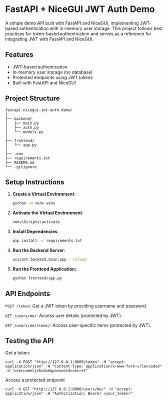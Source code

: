 # FastAPI + NiceGUI JWT Auth Demo

A simple demo API built with FastAPI and NiceGUI, implementing JWT-based authentication with in-memory user storage. This project follows best practices for token-based authentication and serves as a reference for integrating JWT with FastAPI and NiceGUI.

## Features

- JWT-based authentication
- In-memory user storage (no database)
- Protected endpoints using JWT tokens
- Built with FastAPI and NiceGUI

## Project Structure
```
fastapi-nicegui-jwt-auth-demo/
|
├── backend/
│   ├── main.py
│   ├── auth.py
│   └── models.py
|
├── frontend/
│   └── app.py
|
├── .env
├── requirements.txt
├── README.md
└── .gitignore
```

## Setup Instructions

1. **Create a Virtual Environment**:
   ```bash
   python -m venv venv
   ```
2. **Activate the Virtual Environment**:
   ```bash
   venv\Scripts\activate
   ```
3. **Install Dependencies**:
   ```bash
   pip install -r requirements.txt
   ```
4. **Run the Backend Server**:
   ```bash
   uvicorn backend.main:app --reload
   ```
5. **Run the Frontend Application:**:
   ```bash
   python frontend/app.py
   ```

## API Endpoints
```POST /token```: Get a JWT token by providing username and password.

```GET /users/me/```: Access user details (protected by JWT).

```GET /users/me/items/```: Access user-specific items (protected by JWT).

## Testing the API
Get a token:
```
curl -X POST "http://127.0.0.1:8000/token" -H "accept: application/json" -H "Content-Type: application/x-www-form-urlencoded" -d "username=johndoe&password=secret"
```

Access a protected endpoint
```
curl -X GET "http://127.0.0.1:8000/users/me/" -H "accept: application/json" -H "Authorization: Bearer <your_token>"
```